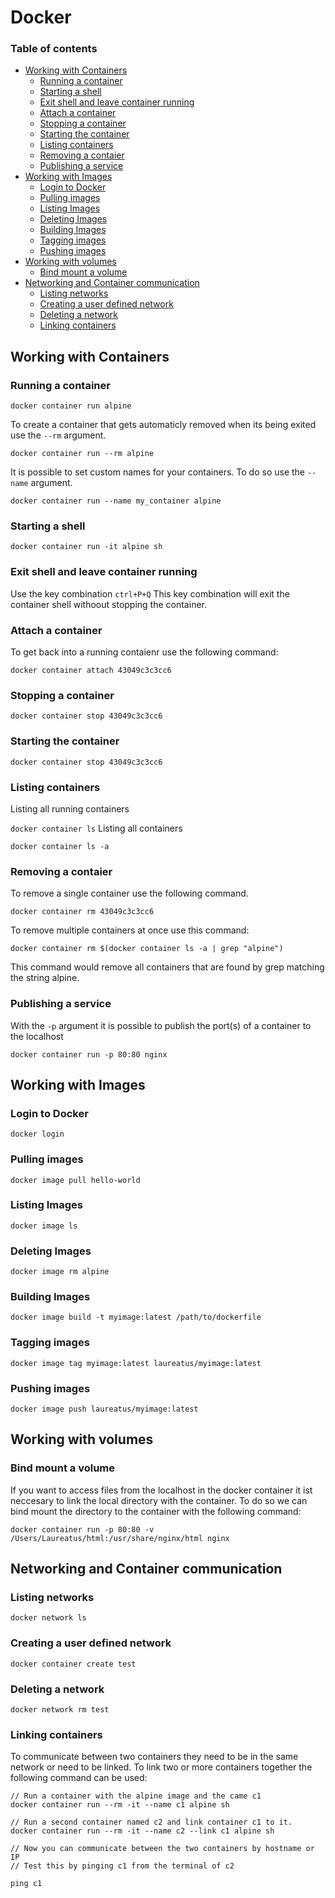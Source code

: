 # Docker

### Table of contents
- [Working with Containers](#working-with-containers)
  * [Running a container](#running-a-container)
  * [Starting a shell](#starting-a-shell)
  * [Exit shell and leave container running](#exit-shell-and-leave-container-running)
  * [Attach a container](#attach-a-container)
  * [Stopping a container](#stopping-a-container)
  * [Starting the container](#starting-the-container)
  * [Listing containers](#listing-containers)
  * [Removing a contaier](#removing-a-contaier)
  * [Publishing a service](#publishing-a-service)
- [Working with Images](#working-with-images)
  * [Login to Docker](#login-to-docker)
  * [Pulling images](#pulling-images)
  * [Listing Images](#listing-images)
  * [Deleting Images](#deleting-images)
  * [Building Images](#building-images)
  * [Tagging images](#tagging-images)
  * [Pushing images](#pushing-images)
- [Working with volumes](#working-with-volumes)
  * [Bind mount a volume](#bind-mount-a-volume)
- [Networking and Container communication](#networking-and-container-communication)
  * [Listing networks](#listing-networks)
  * [Creating a user defined network](#creating-a-user-defined-network)
  * [Deleting a network](#deleting-a-network)
  * [Linking containers](#linking-containers)

## Working with Containers
  
### Running a container

```docker container run alpine```

To create a container that gets automaticly removed when its being exited use the ```--rm``` argument.

```docker container run --rm alpine```

It is possible to set custom names for your containers. To do so use the ```--name``` argument.

```docker container run --name my_container alpine```


### Starting a shell

```docker container run -it alpine sh```

### Exit shell and leave container running

Use the key combination ```ctrl+P+Q```
This key combination will exit the container shell withoout stopping the container.

### Attach a container
To get back into a running contaienr use the following command:

```docker container attach 43049c3c3cc6```

### Stopping a container

```docker container stop 43049c3c3cc6```

### Starting the container

```docker container stop 43049c3c3cc6```

### Listing containers
Listing all running containers

```docker container ls```
Listing all containers

```docker container ls -a```

### Removing a contaier

To remove a single container use the following command.

```docker container rm 43049c3c3cc6```

To remove multiple containers at once use this command:

```docker container rm $(docker container ls -a | grep "alpine")```

This command would remove all containers that are found by grep matching the string alpine.

### Publishing a service

With the ```-p``` argument it is possible to publish the port(s) of a container to the localhost

```docker container run -p 80:80 nginx```

## Working with Images
  
### Login to Docker
```docker login```
  
### Pulling images
```docker image pull hello-world```
  
### Listing Images

```docker image ls```

### Deleting Images

```docker image rm alpine```
  
### Building Images
```docker image build -t myimage:latest /path/to/dockerfile```

### Tagging images
```docker image tag myimage:latest laureatus/myimage:latest```

### Pushing images 
```docker image push laureatus/myimage:latest```

## Working with volumes

### Bind mount a volume
If you want to access files from the localhost in the docker container it ist neccesary to link the local directory with the container.
To do so we can bind mount the directory to the container with the following command:

```docker container run -p 80:80 -v /Users/Laureatus/html:/usr/share/nginx/html nginx```

      
## Networking and Container communication


### Listing networks
```docker network ls```

### Creating a user defined network
```docker container create test```
  
### Deleting a network
```docker network rm test```
  

  
### Linking containers
To communicate between two containers they need to be in the same network or need to be linked. To link two or more containers together the following command can be used:
  
```
// Run a container with the alpine image and the came c1
docker container run --rm -it --name c1 alpine sh
  
// Run a second container named c2 and link container c1 to it.
docker container run --rm -it --name c2 --link c1 alpine sh
  
// Now you can communicate between the two containers by hostname or IP
// Test this by pinging c1 from the terminal of c2

ping c1
```





